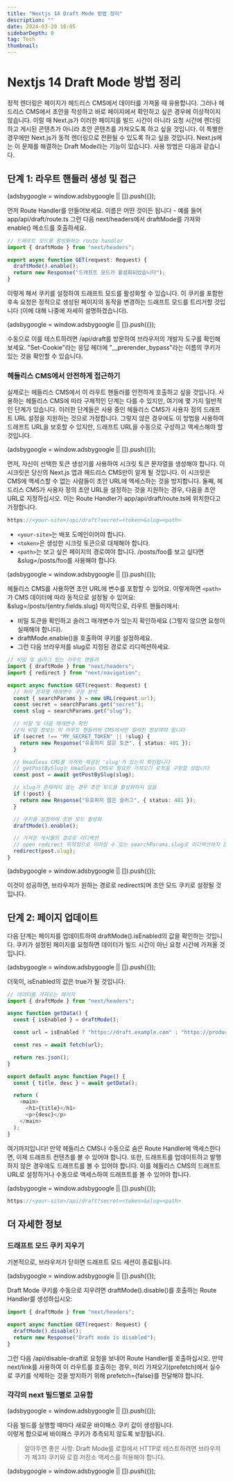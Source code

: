 ```yaml
---
title: "Nextjs 14 Draft Mode 방법 정리"
description: ""
date: 2024-03-20 16:05
sidebarDepth: 0
tag: Tech
thumbnail:
---
```


# Nextjs 14 Draft Mode 방법 정리

정적 렌더링은 페이지가 헤드리스 CMS에서 데이터를 가져올 때 유용합니다. 그러나 헤드리스 CMS에서 초안을 작성하고 바로 페이지에서 확인하고 싶은 경우에 이상적이지 않습니다. 이럴 때 Next.js가 이러한 페이지를 빌드 시간이 아니라 요청 시간에 렌더링하고 게시된 콘텐츠가 아니라 초안 콘텐츠를 가져오도록 하고 싶을 것입니다. 이 특별한 경우에만 Next.js가 동적 렌더링으로 전환될 수 있도록 하고 싶을 것입니다.
Next.js에는 이 문제를 해결하는 Draft Mode라는 기능이 있습니다. 사용 방법은 다음과 같습니다.

## 단계 1: 라우트 핸들러 생성 및 접근

<!-- ui-log 수평형 -->

<ins class="adsbygoogle"
      style="display:block"
      data-ad-client="ca-pub-4877378276818686"
      data-ad-slot="9743150776"
      data-ad-format="auto"
      data-full-width-responsive="true"></ins>
<component is="script">
(adsbygoogle = window.adsbygoogle || []).push({});
</component>

먼저 Route Handler를 만들어보세요. 이름은 어떤 것이든 됩니다 - 예를 들어 app/api/draft/route.ts
그런 다음 next/headers에서 draftMode를 가져와 enable() 메소드를 호출하세요.

```typescript
// 드래프트 모드를 활성화하는 route handler
import { draftMode } from "next/headers";

export async function GET(request: Request) {
  draftMode().enable();
  return new Response("드래프트 모드가 활성화되었습니다");
}
```

이렇게 해서 쿠키를 설정하여 드래프트 모드를 활성화할 수 있습니다. 이 쿠키를 포함한 후속 요청은 정적으로 생성된 페이지의 동작을 변경하는 드래프트 모드를 트리거할 것입니다 (이에 대해 나중에 자세히 설명하겠습니다).

<!-- ui-log 수평형 -->

<ins class="adsbygoogle"
      style="display:block"
      data-ad-client="ca-pub-4877378276818686"
      data-ad-slot="9743150776"
      data-ad-format="auto"
      data-full-width-responsive="true"></ins>
<component is="script">
(adsbygoogle = window.adsbygoogle || []).push({});
</component>

수동으로 이를 테스트하려면 /api/draft를 방문하여 브라우저의 개발자 도구를 확인해보세요. "Set-Cookie"라는 응답 헤더에 "\_\_prerender_bypass"라는 이름의 쿠키가 있는 것을 확인할 수 있습니다.

### 헤들리스 CMS에서 안전하게 접근하기

실제로는 헤들리스 CMS에서 이 라우트 핸들러를 안전하게 호출하고 싶을 것입니다. 사용하는 헤들리스 CMS에 따라 구체적인 단계는 다를 수 있지만, 여기에 몇 가지 일반적인 단계가 있습니다.
이러한 단계들은 사용 중인 헤들리스 CMS가 사용자 정의 드래프트 URL 설정을 지원하는 것으로 가정합니다. 그렇지 않은 경우에도 이 방법을 사용하여 드래프트 URL을 보호할 수 있지만, 드래프트 URL을 수동으로 구성하고 액세스해야 할 것입니다.

<!-- ui-log 수평형 -->

<ins class="adsbygoogle"
      style="display:block"
      data-ad-client="ca-pub-4877378276818686"
      data-ad-slot="9743150776"
      data-ad-format="auto"
      data-full-width-responsive="true"></ins>
<component is="script">
(adsbygoogle = window.adsbygoogle || []).push({});
</component>

먼저, 자신이 선택한 토큰 생성기를 사용하여 시크릿 토큰 문자열을 생성해야 합니다. 이 시크릿은 당신의 Next.js 앱과 헤드리스 CMS만이 알게 될 것입니다. 이 시크릿은 CMS에 액세스할 수 없는 사람들이 초안 URL에 액세스하는 것을 방지합니다.
둘째, 헤드리스 CMS가 사용자 정의 초안 URL을 설정하는 것을 지원하는 경우, 다음을 초안 URL로 지정하십시오. 이는 Route Handler가 app/api/draft/route.ts에 위치한다고 가정합니다.

```js
https://<your-site>/api/draft?secret=<token>&slug=<path>
```

- `<your-site>`는 배포 도메인이어야 합니다.
- `<token>`은 생성한 시크릿 토큰으로 대체해야 합니다.
- `<path>`는 보고 싶은 페이지의 경로여야 합니다. /posts/foo를 보고 싶다면 &slug=/posts/foo를 사용해야 합니다.

<!-- ui-log 수평형 -->

<ins class="adsbygoogle"
      style="display:block"
      data-ad-client="ca-pub-4877378276818686"
      data-ad-slot="9743150776"
      data-ad-format="auto"
      data-full-width-responsive="true"></ins>
<component is="script">
(adsbygoogle = window.adsbygoogle || []).push({});
</component>

헤들리스 CMS를 사용하면 초안 URL에 변수를 포함할 수 있어요. 이렇게하면 `<path>`가 CMS 데이터에 따라 동적으로 설정될 수 있어요: &slug=/posts/{entry.fields.slug}
마지막으로, 라우트 핸들러에서:

- 비밀 토큰을 확인하고 슬러그 매개변수가 있는지 확인하세요 (그렇지 않으면 요청이 실패해야 합니다).
- draftMode.enable()을 호출하여 쿠키를 설정하세요.
- 그런 다음 브라우저를 slug로 지정된 경로로 리디렉션하세요.

```typescript
// 비밀 및 슬러그 있는 라우트 핸들러
import { draftMode } from "next/headers";
import { redirect } from "next/navigation";

export async function GET(request: Request) {
  // 쿼리 문자열 매개변수 구문 분석
  const { searchParams } = new URL(request.url);
  const secret = searchParams.get("secret");
  const slug = searchParams.get("slug");

  // 비밀 및 다음 매개변수 확인
  //이 비밀 정보는 이 라우트 핸들러와 CMS에서만 알려진 정보여야 합니다
  if (secret !== "MY_SECRET_TOKEN" || !slug) {
    return new Response("유효하지 않은 토큰", { status: 401 });
  }

  // Headless CMS를 가져와 제공된 'slug'가 있는지 확인합니다
  // getPostBySlug는 Headless CMS로 필요한 가져오기 로직을 구현할 것입니다
  const post = await getPostBySlug(slug);

  // slug가 존재하지 않는 경우 초안 모드를 활성화하지 않음
  if (!post) {
    return new Response("유효하지 않은 슬러그", { status: 401 });
  }

  // 쿠키를 설정하여 초안 모드 활성화
  draftMode().enable();

  // 가져온 게시물의 경로로 리디렉션
  // open redirect 취약점으로 이어질 수 있는 searchParams.slug로 리디렉션하지 않습니다
  redirect(post.slug);
}
```

<!-- ui-log 수평형 -->

<ins class="adsbygoogle"
      style="display:block"
      data-ad-client="ca-pub-4877378276818686"
      data-ad-slot="9743150776"
      data-ad-format="auto"
      data-full-width-responsive="true"></ins>
<component is="script">
(adsbygoogle = window.adsbygoogle || []).push({});
</component>

이것이 성공하면, 브라우저가 원하는 경로로 redirect되며 초안 모드 쿠키로 설정될 것입니다.

## 단계 2: 페이지 업데이트

다음 단계는 페이지를 업데이트하여 draftMode().isEnabled의 값을 확인하는 것입니다.
쿠키가 설정된 페이지를 요청하면 데이터가 빌드 시간이 아닌 요청 시간에 가져올 것입니다.

<!-- ui-log 수평형 -->

<ins class="adsbygoogle"
      style="display:block"
      data-ad-client="ca-pub-4877378276818686"
      data-ad-slot="9743150776"
      data-ad-format="auto"
      data-full-width-responsive="true"></ins>
<component is="script">
(adsbygoogle = window.adsbygoogle || []).push({});
</component>

더욱이, isEnabled의 값은 true가 될 것입니다.

```typescript
// 데이터를 가져오는 페이지
import { draftMode } from "next/headers";

async function getData() {
  const { isEnabled } = draftMode();

  const url = isEnabled ? "https://draft.example.com" : "https://production.example.com";

  const res = await fetch(url);

  return res.json();
}

export default async function Page() {
  const { title, desc } = await getData();

  return (
    <main>
      <h1>{title}</h1>
      <p>{desc}</p>
    </main>
  );
}
```

여기까지입니다! 만약 헤들리스 CMS나 수동으로 숨은 Route Handler에 액세스한다면, 이제 드래프트 컨텐츠를 볼 수 있어야 합니다. 또한, 드래프트를 업데이트하고 발행하지 않은 경우에도 드래프트를 볼 수 있어야 합니다.
이를 헤들리스 CMS의 드래프트 URL로 설정하거나 수동으로 액세스하여 드래프트를 볼 수 있어야 합니다.

<!-- ui-log 수평형 -->

<ins class="adsbygoogle"
      style="display:block"
      data-ad-client="ca-pub-4877378276818686"
      data-ad-slot="9743150776"
      data-ad-format="auto"
      data-full-width-responsive="true"></ins>
<component is="script">
(adsbygoogle = window.adsbygoogle || []).push({});
</component>

```js
https://<your-site>/api/draft?secret=<token>&slug=<path>
```

## 더 자세한 정보

### 드래프트 모드 쿠키 지우기

기본적으로, 브라우저가 닫히면 드래프트 모드 세션이 종료됩니다.

<!-- ui-log 수평형 -->

<ins class="adsbygoogle"
      style="display:block"
      data-ad-client="ca-pub-4877378276818686"
      data-ad-slot="9743150776"
      data-ad-format="auto"
      data-full-width-responsive="true"></ins>
<component is="script">
(adsbygoogle = window.adsbygoogle || []).push({});
</component>

Draft Mode 쿠키를 수동으로 지우려면 draftMode().disable()를 호출하는 Route Handler를 생성하십시오:

```typescript
import { draftMode } from "next/headers";

export async function GET(request: Request) {
  draftMode().disable();
  return new Response("Draft mode is disabled");
}
```

그런 다음 /api/disable-draft로 요청을 보내어 Route Handler를 호출하십시오. 만약 next/link를 사용하여 이 라우트를 호출하는 경우, 미리 가져오기(prefetch)에서 실수로 쿠키를 삭제하는 것을 방지하기 위해 prefetch={false}를 전달해야 합니다.

### 각각의 next 빌드별로 고유함

<!-- ui-log 수평형 -->

<ins class="adsbygoogle"
      style="display:block"
      data-ad-client="ca-pub-4877378276818686"
      data-ad-slot="9743150776"
      data-ad-format="auto"
      data-full-width-responsive="true"></ins>
<component is="script">
(adsbygoogle = window.adsbygoogle || []).push({});
</component>

다음 빌드를 실행할 때마다 새로운 바이패스 쿠키 값이 생성됩니다.  
이렇게 함으로써 바이패스 쿠키가 추측되지 않도록 보장됩니다.

> 알아두면 좋은 사항: Draft Mode를 로컬에서 HTTP로 테스트하려면 브라우저가 제3자 쿠키와 로컬 저장소 액세스를 허용해야 합니다.

<!-- ui-log 수평형 -->

<ins class="adsbygoogle"
      style="display:block"
      data-ad-client="ca-pub-4877378276818686"
      data-ad-slot="9743150776"
      data-ad-format="auto"
      data-full-width-responsive="true"></ins>
<component is="script">
(adsbygoogle = window.adsbygoogle || []).push({});
</component>
